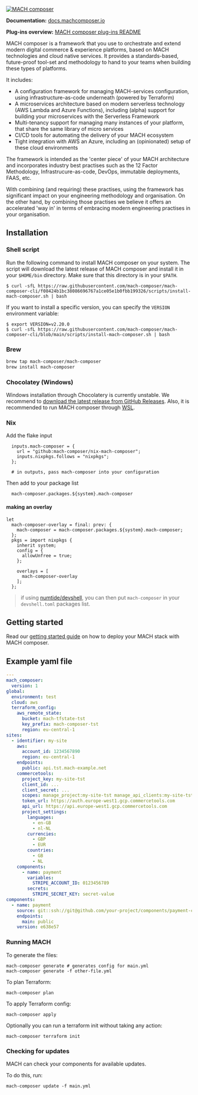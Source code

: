 [![MACH composer](https://github.com/mach-composer/mach-composer-cli/blob/main/docs/src/_img/logo.png?raw=true)](https://docs.machcomposer.io)

**Documentation:** [docs.machcomposer.io](https://docs.machcomposer.io)

**Plug-ins overview:** [MACH composer plug-ins README](https://github.com/mach-composer#cli-plugins)

MACH composer is a framework that you use to orchestrate and extend modern
digital commerce & experience platforms, based on MACH technologies and cloud
native services. It provides a standards-based, future-proof tool-set and
methodology to hand to your teams when building these types of platforms.

It includes:

- A configuration framework for managing MACH-services configuration, using
  infrastructure-as-code underneath (powered by Terraform)
- A microservices architecture based on modern serverless technology (AWS
  Lambda and Azure Functions), including (alpha) support for building your
  microservices with the Serverless Framework
- Multi-tenancy support for managing many instances of your platform, that
  share the same library of micro services
- CI/CD tools for automating the delivery of your MACH ecosystem
- Tight integration with AWS an Azure, including an (opinionated) setup of
  these cloud environments

The framework is intended as the 'center piece' of your MACH architecture and
incorporates industry best practises such as the 12 Factor Methodology,
Infrastrucure-as-code, DevOps, immutable deployments, FAAS, etc.

With combining (and requiring) these practises, using the framework has
significant impact on your engineering methodology and organisation. On the
other hand, by combining those practises we believe it offers an accelerated
'way in' in terms of embracing modern engineering practises in your
organisation.

## Installation

### Shell script

Run the following command to install MACH composer on your system. The script will download the latest release of MACH composer and install it in your
`$HOME/bin` directory. Make sure that this directory is in your `$PATH`.

```
$ curl -sfL https://raw.githubusercontent.com/mach-composer/mach-composer-cli/f08424b1bc38086696767a1ce05e1b0fbb199326/scripts/install-mach-composer.sh | bash
```

If you want to install a specific version, you can specify the `VERSION` environment variable:

```
$ export VERSION=v2.20.0
$ curl -sfL https://raw.githubusercontent.com/mach-composer/mach-composer-cli/blob/main/scripts/install-mach-composer.sh | bash
```

### Brew

```bash
brew tap mach-composer/mach-composer
brew install mach-composer
```

### Chocolatey (Windows)

Windows installation through Chocolatery is currently unstable. We recommend to [download the latest release from GitHub
Releases](https://github.com/mach-composer/mach-composer-cli/releases/latest). Also, it is recommended to run MACH composer through [WSL](https://learn.microsoft.com/en-us/windows/wsl/install).

<!--```ps
choco install mach-composer --version=2.5.0
``` -->

### Nix

Add the flake input

```
  inputs.mach-composer = {
    url = "github:mach-composer/nix-mach-composer";
    inputs.nixpkgs.follows = "nixpkgs";
  };

  # in outputs, pass mach-composer into your configuration
```

Then add to your package list

```
  mach-composer.packages.${system}.mach-composer
```

#### making an overlay
```
let
  mach-composer-overlay = final: prev: {
    mach-composer = mach-composer.packages.${system}.mach-composer;
  };
  pkgs = import nixpkgs {
    inherit system;
    config = {
      allowUnfree = true;
    };

    overlays = [
      mach-composer-overlay
    ];
  };
```

> if using [numtide/devshell](https://github.com/numtide/devshell/), you can then put `mach-composer` in your `devshell.toml` packages list.

## Getting started

Read our [getting started guide](https://docs.machcomposer.io/gettingstarted.html)
on how to deploy your MACH stack with MACH composer.

## Example yaml file

```yaml
---
mach_composer:
  version: 1
global:
  environment: test
  cloud: aws
  terraform_config:
    aws_remote_state:
      bucket: mach-tfstate-tst
      key_prefix: mach-composer-tst
      region: eu-central-1
sites:
  - identifier: my-site
    aws:
      account_id: 1234567890
      region: eu-central-1
    endpoints:
      public: api.tst.mach-example.net
    commercetools:
      project_key: my-site-tst
      client_id: ...
      client_secret: ...
      scopes: manage_project:my-site-tst manage_api_clients:my-site-tst view_api_clients:my-site-tst
      token_url: https://auth.europe-west1.gcp.commercetools.com
      api_url: https://api.europe-west1.gcp.commercetools.com
      project_settings:
        languages:
          - en-GB
          - nl-NL
        currencies:
          - GBP
          - EUR
        countries:
          - GB
          - NL
    components:
      - name: payment
        variables:
          STRIPE_ACCOUNT_ID: 0123456789
        secrets:
          STRIPE_SECRET_KEY: secret-value
components:
  - name: payment
    source: git::ssh://git@github.com/your-project/components/payment-component.git//terraform
    endpoints:
      main: public
    version: e638e57
```

### Running MACH

To generate the files:

```console
mach-composer generate # generates config for main.yml
mach-composer generate -f other-file.yml
```

To plan Terraform:

```console
mach-composer plan
```

To apply Terraform config:

```console
mach-composer apply
```

Optionally you can run a terraform init without taking any action:

```console
mach-composer terraform init
```


### Checking for updates

MACH can check your components for available updates.

To do this, run:

```console
mach-composer update -f main.yml
```
